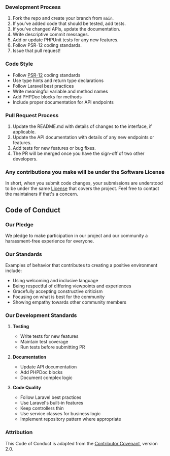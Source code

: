 
### Development Process

1. Fork the repo and create your branch from `main`.
2. If you've added code that should be tested, add tests.
3. If you've changed APIs, update the documentation.
4. Write descriptive commit messages.
5. Add or update PHPUnit tests for any new features.
6. Follow PSR-12 coding standards.
7. Issue that pull request!

### Code Style

- Follow [PSR-12](https://www.php-fig.org/psr/psr-12/) coding standards
- Use type hints and return type declarations
- Follow Laravel best practices
- Write meaningful variable and method names
- Add PHPDoc blocks for methods
- Include proper documentation for API endpoints

### Pull Request Process

1. Update the README.md with details of changes to the interface, if applicable.
2. Update the API documentation with details of any new endpoints or features.
3. Add tests for new features or bug fixes.
4. The PR will be merged once you have the sign-off of two other developers.

### Any contributions you make will be under the Software License
In short, when you submit code changes, your submissions are understood to be under the same [License](LICENSE) that covers the project. Feel free to contact the maintainers if that's a concern.

## Code of Conduct

### Our Pledge

We pledge to make participation in our project and our community a harassment-free experience for everyone.

### Our Standards

Examples of behavior that contributes to creating a positive environment include:

* Using welcoming and inclusive language
* Being respectful of differing viewpoints and experiences
* Gracefully accepting constructive criticism
* Focusing on what is best for the community
* Showing empathy towards other community members

### Our Development Standards

1. **Testing**
   - Write tests for new features
   - Maintain test coverage
   - Run tests before submitting PR

2. **Documentation**
   - Update API documentation
   - Add PHPDoc blocks
   - Document complex logic

3. **Code Quality**
   - Follow Laravel best practices
   - Use Laravel's built-in features
   - Keep controllers thin
   - Use service classes for business logic
   - Implement repository pattern where appropriate

### Attribution

This Code of Conduct is adapted from the [Contributor Covenant](https://www.contributor-covenant.org/), version 2.0.
